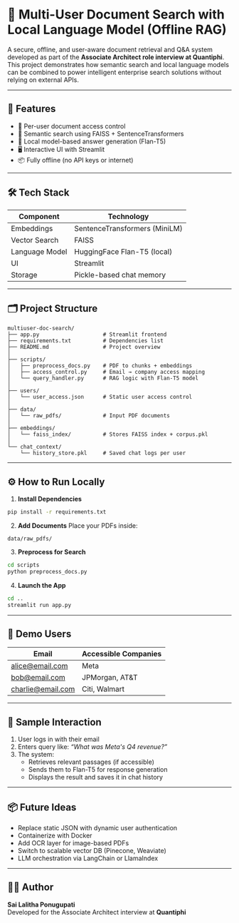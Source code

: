 # 🧠 Multi-User Document Search with Local Language Model (Offline RAG)

A secure, offline, and user-aware document retrieval and Q&A system developed as part of the **Associate Architect role interview at Quantiphi**. This project demonstrates how semantic search and local language models can be combined to power intelligent enterprise search solutions without relying on external APIs.

---

## 🚀 Features

- 🔐 Per-user document access control
- 🧠 Semantic search using FAISS + SentenceTransformers
- 💬 Local model-based answer generation (Flan-T5)
- 🖥️ Interactive UI with Streamlit
- 📦 Fully offline (no API keys or internet)

---

## 🛠️ Tech Stack

| Component       | Technology                    |
|-----------------|-------------------------------|
| Embeddings      | SentenceTransformers (MiniLM) |
| Vector Search   | FAISS                         |
| Language Model  | HuggingFace Flan-T5 (local)   |
| UI              | Streamlit                     |
| Storage         | Pickle-based chat memory      |

---

## 🗂️ Project Structure

```
multiuser-doc-search/
├── app.py                    # Streamlit frontend
├── requirements.txt          # Dependencies list
├── README.md                 # Project overview
│
├── scripts/
│   ├── preprocess_docs.py    # PDF to chunks + embeddings
│   ├── access_control.py     # Email → company access mapping
│   └── query_handler.py      # RAG logic with Flan-T5 model
│
├── users/
│   └── user_access.json      # Static user access control
│
├── data/
│   └── raw_pdfs/             # Input PDF documents
│
├── embeddings/
│   └── faiss_index/          # Stores FAISS index + corpus.pkl
│
└── chat_context/
    └── history_store.pkl     # Saved chat logs per user
```

---

## ⚙️ How to Run Locally

1. **Install Dependencies**
```bash
pip install -r requirements.txt
```

2. **Add Documents**
Place your PDFs inside:
```
data/raw_pdfs/
```

3. **Preprocess for Search**
```bash
cd scripts
python preprocess_docs.py
```

4. **Launch the App**
```bash
cd ..
streamlit run app.py
```

---

## 👤 Demo Users

| Email              | Accessible Companies     |
|--------------------|--------------------------|
| alice@email.com    | Meta                     |
| bob@email.com      | JPMorgan, AT&T           |
| charlie@email.com  | Citi, Walmart            |

---

## 🧠 Sample Interaction

1. User logs in with their email
2. Enters query like: _“What was Meta's Q4 revenue?”_
3. The system:
   - Retrieves relevant passages (if accessible)
   - Sends them to Flan-T5 for response generation
   - Displays the result and saves it in chat history

---

## 📦 Future Ideas

- Replace static JSON with dynamic user authentication
- Containerize with Docker
- Add OCR layer for image-based PDFs
- Switch to scalable vector DB (Pinecone, Weaviate)
- LLM orchestration via LangChain or LlamaIndex

---

## 🧑‍💼 Author

**Sai Lalitha Ponugupati**  
Developed for the Associate Architect interview at **Quantiphi**